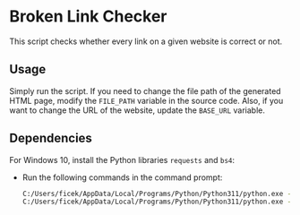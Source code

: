 # Broken Link Checker

This script checks whether every link on a given website is correct or not.

## Usage

Simply run the script. If you need to change the file path of the generated HTML page, modify the `FILE_PATH` variable in the source code. Also, if you want to change the URL of the website, update the `BASE_URL` variable.

## Dependencies

For Windows 10, install the Python libraries `requests` and `bs4`:

- Run the following commands in the command prompt:

  ```bash
  C:/Users/ficek/AppData/Local/Programs/Python/Python311/python.exe -m pip install beautifulsoup4
  C:/Users/ficek/AppData/Local/Programs/Python/Python311/python.exe -m pip install requests 


